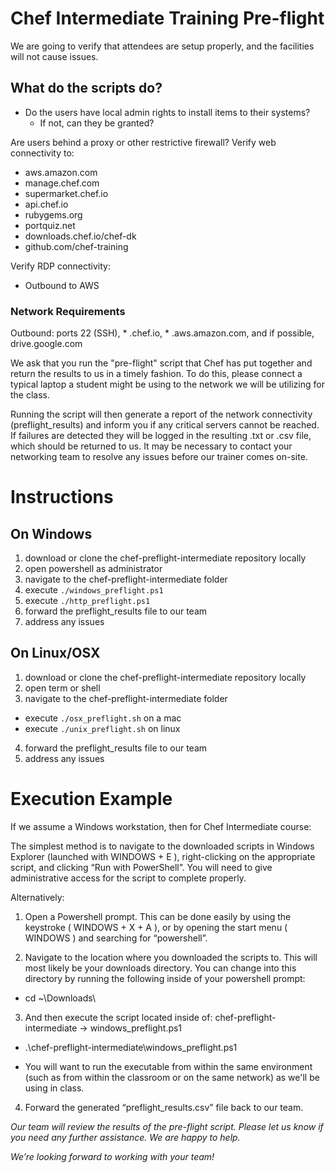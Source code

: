 # Chef Intermediate Training Pre-flight

We are going to verify that attendees are setup properly, and the facilities will not cause issues. 

## What do the scripts do?

* Do the users have local admin rights to install items to their systems?
  * If not, can they be granted?

Are users behind a proxy or other restrictive firewall?
Verify web connectivity to:

* aws.amazon.com
* manage.chef.com
* supermarket.chef.io
* api.chef.io
* rubygems.org
* portquiz.net
* downloads.chef.io/chef-dk
* github.com/chef-training

Verify RDP connectivity:
* Outbound to AWS

### Network Requirements

Outbound: ports 22 (SSH), * .chef.io, * .aws.amazon.com, and if possible, drive.google.com

We ask that you run the "pre-flight" script that Chef has put together and return the results to us in a timely fashion. To do this, please connect a typical laptop a student might be using to the network we will be utilizing for the class. 

Running the script will then generate a report of the network connectivity (preflight_results) and inform you if any critical servers cannot be reached. If failures are detected they will be logged in the resulting .txt or .csv file, which should be returned to us. It may be necessary to contact your networking team to resolve any issues before our trainer comes on-site.

# Instructions

## On Windows
1. download or clone the chef-preflight-intermediate repository locally
2. open powershell as administrator
3. navigate to the chef-preflight-intermediate folder
4. execute `./windows_preflight.ps1`
5. execute `./http_preflight.ps1`
6. forward the preflight_results file to our team
7. address any issues

## On Linux/OSX
1. download or clone the chef-preflight-intermediate repository locally
2. open term or shell
3. navigate to the chef-preflight-intermediate folder
  * execute `./osx_preflight.sh` on a mac   
  * execute `./unix_preflight.sh` on linux
4. forward the preflight_results file to our team
5. address any issues

# Execution Example

If we assume a Windows workstation, then for Chef Intermediate course:

The simplest method is to navigate to the downloaded scripts in Windows Explorer (launched with WINDOWS + E ), right-clicking on the appropriate script, and clicking “Run with PowerShell”. You will need to give administrative access for the script to complete properly.

Alternatively:

1. Open a Powershell prompt. This can be done easily by using the keystroke ( WINDOWS + X + A ), or by opening the start menu ( WINDOWS ) and searching for “powershell”.

2. Navigate to the location where you downloaded the scripts to. This will most likely be your downloads directory. You can change into this directory by running the following inside of your powershell prompt:

  * cd ~\Downloads\

3. And then execute the script located inside of: chef-preflight-intermediate -> windows_preflight.ps1

  * .\chef-preflight-intermediate\windows_preflight.ps1

  * You will want to run the executable from within the same environment (such as from within the classroom or on the same network) as we'll be using in class.  

4. Forward the generated “preflight_results.csv” file back to our team.

*Our team will review the results of the pre-flight script. Please let us know if you need any further assistance. We are happy to help.*

*We’re looking forward to working with your team!*
